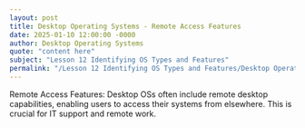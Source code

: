 ```yaml
---
layout: post
title: Desktop Operating Systems - Remote Access Features
date: 2025-01-10 12:00:00 -0000
author: Desktop Operating Systems
quote: "content here"
subject: "Lesson 12 Identifying OS Types and Features"
permalink: "/Lesson 12 Identifying OS Types and Features/Desktop Operating Systems/Desktop Operating Systems - Remote Access Features"
---
```


Remote Access Features: Desktop OSs often include remote desktop capabilities, enabling users to access their systems from elsewhere. This is crucial for IT support and remote work.
